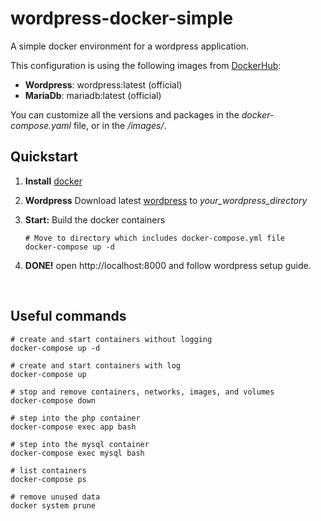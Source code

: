 # wordpress-docker-simple

A simple docker environment for a wordpress application.

This configuration is using the following images from [DockerHub](https://hub.docker.com/):
* __Wordpress__: wordpress:latest (official)
* __MariaDb__: mariadb:latest (official)

You can customize all the versions and packages in the *docker-compose.yaml* file, or in the */images/*.

## Quickstart
1. __Install__ [docker](https://docs.docker.com/install/)

2. __Wordpress__ Download latest [wordpress](https://de-at.wordpress.org/download/) to *your_wordpress_directory*

5. __Start:__ Build the docker containers
   ```
   # Move to directory which includes docker-compose.yml file
   docker-compose up -d
   ```

6. __DONE!__ open http://localhost:8000 and follow wordpress setup guide.


<br>


## Useful commands
```
# create and start containers without logging
docker-compose up -d
 
# create and start containers with log
docker-compose up
 
# stop and remove containers, networks, images, and volumes
docker-compose down
 
# step into the php container
docker-compose exec app bash
 
# step into the mysql container
docker-compose exec mysql bash
 
# list containers
docker-compose ps
 
# remove unused data
docker system prune
```
